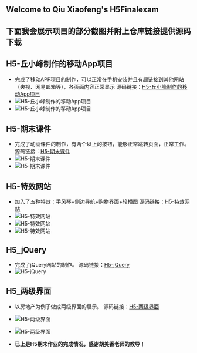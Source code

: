 ## Welcome to Qiu Xiaofeng's H5Finalexam
## 下面我会展示项目的部分截图并附上仓库链接提供源码下载

## H5-丘小峰制作的移动App项目
- 完成了移动APP项目的制作，可以正常在手机安装并且有超链接到其他网站（央视、网易邮箱等），各页面内容正常显示
源码链接：[H5-丘小峰制作的移动App项目](https://github.com/EasonQXF/H5-FinalExam)
- ![H5-丘小峰制作的移动App项目](https://raw.githubusercontent.com/EasonQXF/H5-FinalExam/master/H5-%E4%B8%98%E5%B0%8F%E5%B3%B0%E5%88%B6%E4%BD%9C%E7%9A%84%E7%A7%BB%E5%8A%A8App%E9%A1%B9%E7%9B%AE/app.png)
- ![H5-丘小峰制作的移动App项目](https://raw.githubusercontent.com/EasonQXF/H5-FinalExam/master/H5-%E4%B8%98%E5%B0%8F%E5%B3%B0%E5%88%B6%E4%BD%9C%E7%9A%84%E7%A7%BB%E5%8A%A8App%E9%A1%B9%E7%9B%AE/app1.png)

## H5-期末课件
- 完成了动画课件的制作，有两个以上的按钮，能够正常跳转页面，正常工作。
源码链接：[H5-期末课件](https://github.com/EasonQXF/H5-FinalExam)
- ![H5-期末课件](https://raw.githubusercontent.com/EasonQXF/H5-FinalExam/master/H5-%E6%9C%9F%E6%9C%AB%E8%AF%BE%E4%BB%B6/kj1.png)
- ![H5-期末课件](https://raw.githubusercontent.com/EasonQXF/H5-FinalExam/master/H5-%E6%9C%9F%E6%9C%AB%E8%AF%BE%E4%BB%B6/kj2.png)

## H5-特效网站
- 加入了五种特效：手风琴+侧边导航+购物界面+轮播图
源码链接：[H5-特效网站](https://github.com/EasonQXF/H5-FinalExam)
- ![H5-特效网站](https://raw.githubusercontent.com/EasonQXF/H5-FinalExam/master/H5-%E7%89%B9%E6%95%88%E7%BD%91%E7%AB%99/%E6%89%8B%E9%A3%8E%E7%90%B4%2B%E4%BE%A7%E8%BE%B9%E5%AF%BC%E8%88%AA.jpg)
- ![H5-特效网站](https://raw.githubusercontent.com/EasonQXF/H5-FinalExam/master/H5-%E7%89%B9%E6%95%88%E7%BD%91%E7%AB%99/%E8%B4%AD%E7%89%A9%E7%95%8C%E9%9D%A2.png)
- ![H5-特效网站](https://raw.githubusercontent.com/EasonQXF/H5-FinalExam/master/H5-%E7%89%B9%E6%95%88%E7%BD%91%E7%AB%99/%E8%BD%AE%E6%92%AD%E5%9B%BE.png)

## H5_jQuery
- 完成了jQuery网站的制作。
源码链接：[H5-jQuery](https://github.com/EasonQXF/H5-FinalExam)
- ![H5-jQuery](https://raw.githubusercontent.com/EasonQXF/H5-FinalExam/master/H5_jQuery/H5.png)

## H5_两级界面
- 以房地产为例子做成两级界面的展示。
源码链接：[H5-两级界面](https://github.com/EasonQXF/H5-FinalExam)
- ![H5-两级界面](https://raw.githubusercontent.com/EasonQXF/H5-FinalExam/master/H5_%E4%B8%A4%E7%BA%A7%E7%95%8C%E9%9D%A2/fdc%E4%BA%8C%E7%BA%A7%E7%95%8C%E9%9D%A2.png)
- ![H5-两级界面](https://raw.githubusercontent.com/EasonQXF/H5-FinalExam/master/H5_%E4%B8%A4%E7%BA%A7%E7%95%8C%E9%9D%A2/fdcyijijiemian.png)

-  **已上是H5期末作业的完成情况，感谢胡美香老师的教导！** 
